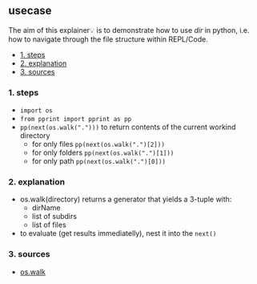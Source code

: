 ## usecase
The aim of this explainer💡 is to demonstrate how to use _dir_ in python, i.e. how to navigate through the file structure within REPL/Code.

<!-- TOC -->

- [1. steps](#1-steps)
- [2. explanation](#2-explanation)
- [3. sources](#3-sources)

<!-- /TOC -->

### 1. steps
* `import os`
* `from pprint import pprint as pp`
* `pp(next(os.walk(".")))` to return contents of the current workind directory
    - for only files `pp(next(os.walk(".")[2]))`
    - for only folders `pp(next(os.walk(".")[1]))`
    - for only path `pp(next(os.walk(".")[0]))`

### 2. explanation
* os.walk(directory) returns a generator that yields a 3-tuple with: 
    - <string> dirName
    - <list> list of subdirs
    - <list> list of files
* to evaluate (get results immediatelly), nest it into the `next()`


### 3. sources
* [os\.walk](https://docs.python.org/3/library/os.html#os.walk)
